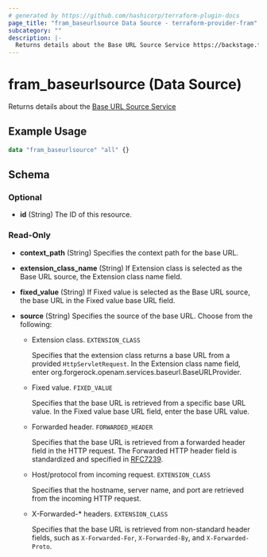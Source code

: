 ```yaml
---
# generated by https://github.com/hashicorp/terraform-plugin-docs
page_title: "fram_baseurlsource Data Source - terraform-provider-fram"
subcategory: ""
description: |-
  Returns details about the Base URL Source Service https://backstage.forgerock.com/docs/am/6.5/oidc1-guide/index.html#configure-base-url-source
---
```


# fram_baseurlsource (Data Source)

Returns details about the [Base URL Source Service](https://backstage.forgerock.com/docs/am/6.5/oidc1-guide/index.html#configure-base-url-source)

## Example Usage

```terraform
data "fram_baseurlsource" "all" {}
```

<!-- schema generated by tfplugindocs -->
## Schema

### Optional

- **id** (String) The ID of this resource.

### Read-Only

- **context_path** (String) Specifies the context path for the base URL.
- **extension_class_name** (String) If Extension class is selected as the Base URL source, the Extension class name field.
- **fixed_value** (String) If Fixed value is selected as the Base URL source, the base URL in the Fixed value base URL field.
- **source** (String) Specifies the source of the base URL. Choose from the following:

	- Extension class. `EXTENSION_CLASS`

		Specifies that the extension class returns a base URL from a provided `HttpServletRequest`. In the Extension class name field, enter org.forgerock.openam.services.baseurl.BaseURLProvider.
	- Fixed value. `FIXED_VALUE`

		Specifies that the base URL is retrieved from a specific base URL value. In the Fixed value base URL field, enter the base URL value.
	- Forwarded header. `FORWARDED_HEADER`

		Specifies that the base URL is retrieved from a forwarded header field in the HTTP request. The Forwarded HTTP header field is standardized and specified in [RFC7239](https://tools.ietf.org/html/rfc7239).
	- Host/protocol from incoming request. `EXTENSION_CLASS`

		Specifies that the hostname, server name, and port are retrieved from the incoming HTTP request.
	- X-Forwarded-* headers. `EXTENSION_CLASS`

		Specifies that the base URL is retrieved from non-standard header fields, such as `X-Forwarded-For`, `X-Forwarded-By`, and `X-Forwarded-Proto`.


